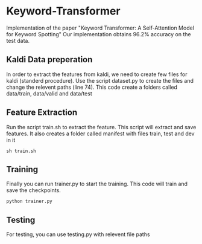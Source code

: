 # Keyword-Transformer
Implementation of the paper "Keyword Transformer: A Self-Attention Model for Keyword Spotting"
Our implementation obtains 96.2% accuracy on the test data.


## Kaldi Data preperation
In order to extract the features from kaldi, we need to create few files for kaldi (standerd procedure).
Use the script dataset.py to create the files and change the relevent paths (line 74). This code create a folders called data/train, data/valid and data/test


## Feature Extraction
Run the script train.sh to extract the feature. This script will extract and save features. It also creates a folder called manifest with files train, test and dev in it
```
sh train.sh
```

## Training
Finally you can run trainer.py to start the training. This code will train and save the checkpoints.
```
python trainer.py
```

## Testing
For testing, you can use testing.py with relevent file paths


